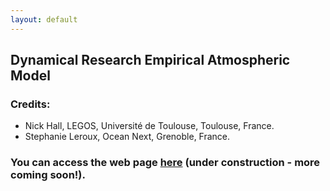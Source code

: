 ```yaml
---
layout: default
---
```


## Dynamical Research Empirical Atmospheric Model 

### Credits: 
* Nick Hall, LEGOS, Université de Toulouse, Toulouse, France.
* Stephanie Leroux, Ocean Next, Grenoble, France.


### You can access the web page [here](https://dream-gcm.github.io/web) (under construction - more coming soon!).